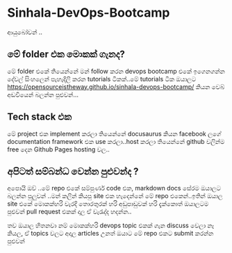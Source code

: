 # Sinhala-DevOps-Bootcamp

ආයුබෝවන් ..
 
## මේ folder එක මොකක් ගැනද?

මේ folder එකේ තියෙන්නේ මන් follow කරන devops bootcamp එකේ ඉගෙනගන්න දේවල් සිංහලෙන් පැහැදිලි කරන tutorials ටිකක්..මේ tutorials ටික ඔයාලට https://opensourceistheway.github.io/sinhala-devops-bootcamp/ කියන වෙබ් අඩවියෙන් බලන්න පුළුවන්…

## Tech stack එක 

මේ project එක implement කරලා තියෙන්නේ docusaurus කියන facebook ලගේ documentation framework එක use කරලා..host කරලා තියෙන්නේ github වලින්ම free දෙන Github Pages hosting වල..

## අපිටත් සම්බන්ධ වෙන්න පුළුවන්ද ?

අපොයි ඔව් ..මේ repo එකේ සම්පුර්ණ code එක, markdown docs සේරම ඔයාලට බලන්න පුලුවන් ..මන් කලින් කියපු site එක හැදෙන්නේ මේ repo එකෙන්..ඉතින් ඔයාල site එකේ මොකක්හරි වැරදි තොරතුරක් හරි අඩුපාඩුවක් හරි දැක්කොත් ඔයාලටම පුළුවන් pull request එකක් දාල ඒ වැරැද්ද හදන්න..  

තව ඔයාල හිතනවා නම් මොකක්හරි devops topic එකක් ගැන discuss වෙලා නෑ කියල, ඒ topics වලට අදාල articles උනත් ඔයාට මේ repo එකට submit කරන්න පුළුවන්
